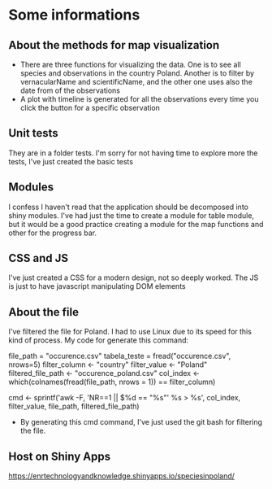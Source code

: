 # Some informations

## About the methods for map visualization

* There are three functions for visualizing the data. One is to see all species and observations in the country Poland. Another is to filter by vernacularName and scientificName, and the other one uses also the date from of the observations
* A plot with timeline is generated for all the observations every time you click the button for a specific observation

## Unit tests

They are in a folder tests. I'm sorry for not having time to explore more the tests, I've just created the basic tests

## Modules

I confess I haven't read that the application should be decomposed into shiny modules. I've had just the time to create a module for table module, but it would be a good practice creating a module for the map functions and other for the progress bar. 

## CSS and JS

I've just created a CSS for a modern design, not so deeply worked. The JS is just to have javascript manipulating DOM elements

## About the file

I've filtered the file for Poland. I had to use Linux due to its speed for this kind of process. My code for generate this command:


file_path = "occurence.csv"
tabela_teste = fread("occurence.csv", nrows=5)
filter_column <- "country"
filter_value <- "Poland"
filtered_file_path <- "occurence_poland.csv"
col_index <- which(colnames(fread(file_path, nrows = 1)) == filter_column)

cmd <- sprintf('awk -F, \'NR==1 || $%d == "%s"\' %s > %s',
               col_index, filter_value, file_path, filtered_file_path)

* By generating this cmd command, I've just used the git bash for filtering the file.

## Host on Shiny Apps

https://enrtechnologyandknowledge.shinyapps.io/speciesinpoland/